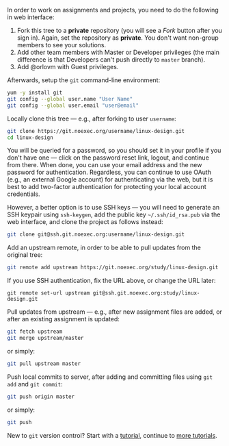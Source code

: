 In order to work on assignments and projects, you need to do the following in web interface:

1. Fork this tree to a **private** repository (you will see a *Fork* button after you sign in).
   Again, set the repository as **private**. You don't want non-group members to see your solutions.
2. Add other team members with Master or Developer privileges
   (the main difference is that Developers can't push directly to `master` branch).
3. Add @orlovm with Guest privileges.

Afterwards, setup the `git` command-line environment:

```bash
yum -y install git
git config --global user.name "User Name"
git config --global user.email "user@email"
```

Locally clone this tree — e.g., after forking to user `username`:

```bash
git clone https://git.noexec.org/username/linux-design.git
cd linux-design
```

You will be queried for a password, so you should set it in your profile if you don't have one —
click on the password reset link, logout, and continue from there. When done, you can use your email
address and the new password for authentication.
Regardless, you can continue to use OAuth (e.g., an external Google account) for authenticating via
the web, but it is best to add two-factor authentication for protecting your local account credentials.

However, a better option is to use SSH keys — you will need to generate an SSH keypair using `ssh-keygen`, add the
public key `~/.ssh/id_rsa.pub` via the web interface, and clone the project as follows instead:
```bash
git clone git@ssh.git.noexec.org:username/linux-design.git
```

Add an upstream remote, in order to be able to pull updates from the original tree:

```bash
git remote add upstream https://git.noexec.org/study/linux-design.git
```

If you use SSH authentication, fix the URL above, or change the URL later:
```
git remote set-url upstream git@ssh.git.noexec.org:study/linux-design.git
```

Pull updates from upstream — e.g., after new assignment files are added, or after
an existing assignment is updated:

```bash
git fetch upstream
git merge upstream/master
```
or simply:
```bash
git pull upstream master
```

Push local commits to server, after adding and committing files using `git add` and `git commit`:

```bash
git push origin master
```
or simply:
```bash
git push
```

New to `git` version control?
Start with a [tutorial](https://git-scm.com/docs/gittutorial),
continue to [more tutorials](https://www.atlassian.com/git/tutorials/).
